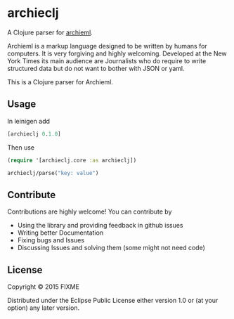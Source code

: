 # archieclj

A Clojure parser for [archieml](http://archieml.org).

Archieml is a markup language designed to be written by humans for
computers. It is very forgiving and highly welcoming. Developed at the New
York Times its main audience are Journalists who do require to write
structured data but do not want to bother with JSON or yaml. 

This is a Clojure parser for Archieml. 

## Usage

In leinigen add

```clojure
[archieclj 0.1.0]
```

Then use

```clojure
(require '[archieclj.core :as archieclj])

archieclj/parse("key: value")
```

## Contribute

Contributions are highly welcome! You can contribute by

* Using the library and providing feedback in github issues
* Writing better Documentation
* Fixing bugs and Issues 
* Discussing Issues and solving them (some might not need code)

## License

Copyright © 2015 FIXME

Distributed under the Eclipse Public License either version 1.0 or (at
your option) any later version.
